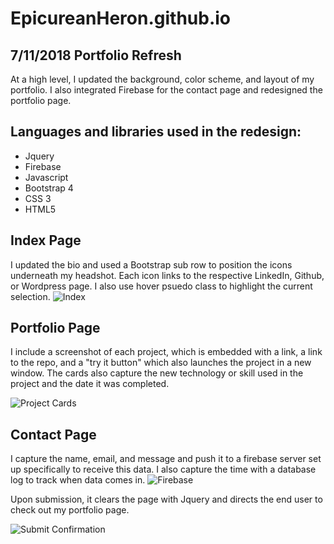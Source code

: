 # EpicureanHeron.github.io
## 7/11/2018 Portfolio Refresh

At a high level, I updated the background, color scheme, and layout of my portfolio. I also integrated Firebase for the contact page and redesigned the portfolio page.

## Languages and libraries used in the redesign:

- Jquery
- Firebase
- Javascript
- Bootstrap 4
- CSS 3
- HTML5 

## Index Page
I updated the bio and used a Bootstrap sub row to position the icons underneath my headshot. Each icon links to the respective LinkedIn, Github, or Wordpress page. I also use hover psuedo class to highlight the current selection. 
![Index](https://EpicureanHeron.github.io/assets/images/markdown/index.png)

## Portfolio Page
I include a screenshot of each project, which is embedded with a link, a link to the repo, and a "try it button" which also launches the project in a new window. The cards also capture the new technology or skill used in the project and the date it was completed.

![Project Cards](https://EpicureanHeron.github.io/assets/images/markdown/cards.png)

## Contact Page
I capture the name, email, and message and push it to a firebase server set up specifically to receive this data. I also capture the time with a database log to track when data comes in. 
![Firebase](https://EpicureanHeron.github.io/assets/images/markdown/firebase.png)





Upon submission, it clears the page with Jquery and directs the end user to check out my portfolio page. 

![Submit Confirmation](https://EpicureanHeron.github.io/assets/images/markdown/contactSubmitted.png)
